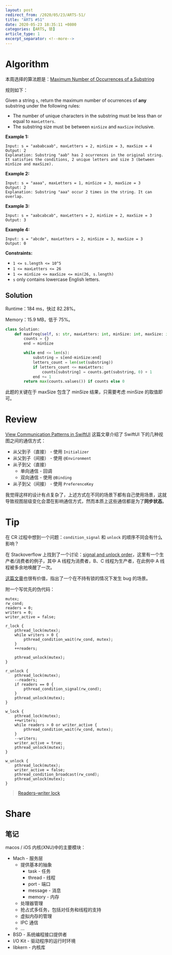 ```yaml
---
layout: post
redirect_from: /2020/05/23/ARTS-51/
title: "ARTS #51"
date: 2020-05-23 18:35:11 +0800
categories: [ARTS, 锁]
article_type: 1
excerpt_separator: <!--more-->
---
```



# Algorithm

本周选择的算法题是：[Maximum Number of Occurrences of a Substring](https://leetcode.com/problems/maximum-number-of-occurrences-of-a-substring/)

<!--more-->

规则如下：

Given a string `s`, return the maximum number of ocurrences of **any** substring under the following rules:

- The number of unique characters in the substring must be less than or equal to `maxLetters`.
- The substring size must be between `minSize` and `maxSize` inclusive.

 

**Example 1:**

```
Input: s = "aababcaab", maxLetters = 2, minSize = 3, maxSize = 4
Output: 2
Explanation: Substring "aab" has 2 ocurrences in the original string.
It satisfies the conditions, 2 unique letters and size 3 (between minSize and maxSize).
```

**Example 2:**

```
Input: s = "aaaa", maxLetters = 1, minSize = 3, maxSize = 3
Output: 2
Explanation: Substring "aaa" occur 2 times in the string. It can overlap.
```

**Example 3:**

```
Input: s = "aabcabcab", maxLetters = 2, minSize = 2, maxSize = 3
Output: 3
```

**Example 4:**

```
Input: s = "abcde", maxLetters = 2, minSize = 3, maxSize = 3
Output: 0
```

 

**Constraints:**

- `1 <= s.length <= 10^5`
- `1 <= maxLetters <= 26`
- `1 <= minSize <= maxSize <= min(26, s.length)`
- `s` only contains lowercase English letters.

## Solution

Runtime：184 ms，快过 82.28%。

Memory：15.9 MB，低于 75%。

```python
class Solution:
    def maxFreq(self, s: str, maxLetters: int, minSize: int, maxSize: int) -> int:
        counts = {}
        end = minSize

        while end <= len(s):
            substring = s[end-minSize:end]
            letters_count = len(set(substring))
            if letters_count <= maxLetters:
                counts[substring] = counts.get(substring, 0) + 1
            end += 1
        return max(counts.values()) if counts else 0
```

此题的关键在于 maxSize 包含了 minSize 结果，只需要考虑 minSize 的取值即可。


# Review

[View Communication Patterns in SwiftUI](https://www.vadimbulavin.com/passing-data-between-swiftui-views/)
这篇文章介绍了 SwiftUI 下的几种视图之间的通信方式：

- 从父到子（直接） - 使用 `Initializer`
- 从父到子（间接） - 使用 `@Environment`
- 从子到父（直接）
  - 单向通信 - 回调
  - 双向通信 - 使用 `@Binding`
- 从子到父（间接） - 使用 `PreferenceKey`

我觉得这样的设计有点复杂了，上述方式在不同的场景下都有自己使用场景，这就导致视图层级变化会潜在影响通信方式，然而本质上这些通信都是为了**同步状态**。

# Tip

在 CR 过程中想到一个问题：`condition_signal` 和 `unlock` 的顺序不同会有什么影响？

在 Stackoverflow 上找到了一个讨论：[signal and unlock order](https://stackoverflow.com/a/6419626/907422)，这里有一个生产者/消费者的例子，其中 A 线程为消费者，B、C 线程为生产者，在此例中 A 线程被多余地唤醒了一次。

[这篇文章](https://www.cnblogs.com/gqtcgq/p/7247032.html)也很有价值，指出了一个在不持有锁的情况下发生 bug 的场景。

附一个写优先的伪代码：

```
mutex;
rw_cond;
readers = 0;
writers = 0;
writer_active = false;

r_lock {
    pthread_lock(mutex);
    while writers > 0 {
        pthread_condition_wait(rw_cond, mutex);
    }
    ++readers;

    pthread_unlock(mutex);
}

r_unlock {
    pthread_lock(mutex);
    --readers;
    if readers == 0 {
        pthread_condition_signal(rw_cond);
    }
    pthread_unlock(mutex);
}

w_lock {
    pthread_lock(mutex);
    ++writers;
    while readers > 0 or writer_active {
        pthread_condition_wait(rw_cond, mutex);
    }
    --writers;
    writer_active = true;
    pthread_unlock(mutex);
}

w_unlock {
    pthread_lock(mutex);
    writer_active = false;
    pthread_condition_broadcast(rw_cond);
    pthread_unlock(mutex);
}
```

> [Readers–writer lock](https://en.wikipedia.org/wiki/Readers%E2%80%93writer_lock#Using_two_mutexes)

# Share

## 笔记

macos / iOS 内核(XNU)中的主要模块：

- Mach - 服务层
  - 提供基本的抽象
    - task - 任务
    - thread - 线程
    - port - 端口
    - message - 消息
    - memory - 内存
  - 处理器管理
  - 抢占式多任务，包括对任务和线程的支持
  - 虚拟内存的管理
  - IPC 通信
  - ...
- BSD - 系统编程接口提供者
- I/O Kit - 驱动程序的运行时环境
- libkern - 内核库